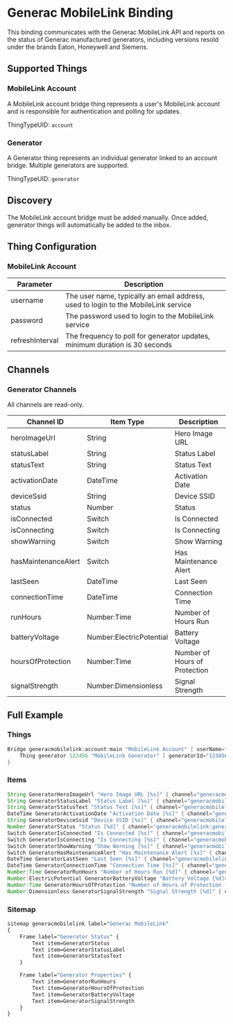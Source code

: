 # Generac MobileLink Binding

This binding communicates with the Generac MobileLink API and reports on the status of Generac manufactured generators, including versions resold under the brands Eaton, Honeywell and Siemens.

## Supported Things

### MobileLink Account

A MobileLink account bridge thing represents a user's MobileLink account and is responsible for authentication and polling for updates.

ThingTypeUID: `account`

### Generator

A Generator thing represents an individual generator linked to an account bridge. Multiple generators are supported.

ThingTypeUID: `generator`

## Discovery

The MobileLink account bridge must be added manually. Once added, generator things will automatically be added to the inbox.

## Thing Configuration

### MobileLink Account

| Parameter       | Description                                                                        |
|-----------------|------------------------------------------------------------------------------------|
| username        | The user name, typically an email address, used to login to the MobileLink service |
| password        | The password used to login to the MobileLink service                               |
| refreshInterval | The frequency to poll for generator updates, minimum duration is 30 seconds        |

## Channels

### Generator Channels

All channels are read-only.

| Channel ID           | Item Type                   | Description                       |
|----------------------|-----------------------------|-----------------------------------|
| heroImageUrl         | String                      | Hero Image URL                    |
| statusLabel          | String                      | Status Label                      |
| statusText           | String                      | Status Text                       |
| activationDate       | DateTime                    | Activation Date                   |
| deviceSsid           | String                      | Device SSID                       |
| status               | Number                      | Status                            |
| isConnected          | Switch                      | Is Connected                      |
| isConnecting         | Switch                      | Is Connecting                     |
| showWarning          | Switch                      | Show Warning                      |
| hasMaintenanceAlert  | Switch                      | Has Maintenance Alert             |
| lastSeen             | DateTime                    | Last Seen                         |
| connectionTime       | DateTime                    | Connection Time                   |
| runHours             | Number:Time                 | Number of Hours Run               |
| batteryVoltage       | Number:ElectricPotential    | Battery Voltage                   |
| hoursOfProtection    | Number:Time                 | Number of Hours of Protection     |
| signalStrength       | Number:Dimensionless        | Signal Strength                   |

## Full Example

### Things

```java
Bridge generacmobilelink:account:main "MobileLink Account" [ userName="foo@bar.com", password="secret",refreshInterval=60 ] {
    Thing generator 123456 "MobileLink Generator" [ generatorId="123456" ]
}
```

### Items

```java
String GeneratorHeroImageUrl "Hero Image URL [%s]" { channel="generacmobilelink:generator:main:123456:heroImageUrl" }
String GeneratorStatusLabel "Status Label [%s]" { channel="generacmobilelink:generator:main:123456:statusLabel" }
String GeneratorStatusText "Status Text [%s]" { channel="generacmobilelink:generator:main:123456:statusText" }
DateTime GeneratorActivationDate "Activation Date [%s]" { channel="generacmobilelink:generator:main:123456:activationDate" }
String GeneratorDeviceSsid "Device SSID [%s]" { channel="generacmobilelink:generator:main:123456:deviceSsid" }
Number GeneratorStatus "Status [%d]" { channel="generacmobilelink:generator:main:123456:status" }
Switch GeneratorIsConnected "Is Connected [%s]" { channel="generacmobilelink:generator:main:123456:isConnected" }
Switch GeneratorIsConnecting "Is Connecting [%s]" { channel="generacmobilelink:generator:main:123456:isConnecting" }
Switch GeneratorShowWarning "Show Warning [%s]" { channel="generacmobilelink:generator:main:123456:showWarning" }
Switch GeneratorHasMaintenanceAlert "Has Maintenance Alert [%s]" { channel="generacmobilelink:generator:main:123456:hasMaintenanceAlert" }
DateTime GeneratorLastSeen "Last Seen [%s]" { channel="generacmobilelink:generator:main:123456:lastSeen" }
DateTime GeneratorConnectionTime "Connection Time [%s]" { channel="generacmobilelink:generator:main:123456:connectionTime" }
Number:Time GeneratorRunHours "Number of Hours Run [%d]" { channel="generacmobilelink:generator:main:123456:runHours" }
Number:ElectricPotential GeneratorBatteryVoltage "Battery Voltage [%d]v" { channel="generacmobilelink:generator:main:123456:batteryVoltage" }
Number:Time GeneratorHoursOfProtection "Number of Hours of Protection [%d]" { channel="generacmobilelink:generator:main:123456:hoursOfProtection" }
Number:Dimensionless GeneratorSignalStrength "Signal Strength [%d]" { channel="generacmobilelink:generator:main:123456:signalStrength" }

```

### Sitemap

```perl
sitemap generacmobilelink label="Generac MobileLink"
{
    Frame label="Generator Status" {
        Text item=GeneratorStatus
        Text item=GeneratorStatusLabel
        Text item=GeneratorStatusText
    }

    Frame label="Generator Properties" {
        Text item=GeneratorRunHours
        Text item=GeneratorHoursOfProtection
        Text item=GeneratorBatteryVoltage
        Text item=GeneratorSignalStrength
    }
}
```
